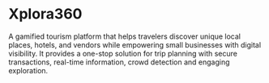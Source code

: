 # Xplora360
A gamified tourism platform that helps travelers discover unique local places, hotels, and vendors while empowering small businesses with digital visibility. It provides a one-stop solution for trip planning with secure transactions, real-time information, crowd detection and engaging exploration.

